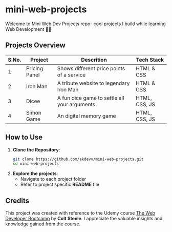 # mini-web-projects
Welcome to Mini Web Dev Projects repo- cool projects I build while learning Web Development 🚀✨

## Projects Overview

| S.No. | Project       | Descrition                                   | Tech Stack    |
| ----- | ------------- | -------------------------------------------- | ------------- |
| 1     | Pricing Panel | Shows different price points of a service    | HTML & CSS    |
| 2     | Iron Man      | A tribute website to legendary Iron Man      | HTML & CSS    |
| 3     | Dicee         | A fun dice game to settle all your arguments | HTML, CSS, JS |
| 4     | Simon Game    | An digital memory game                       | HTML, CSS, JS |

## How to Use
1. **Clone the Repository**:
    ```bash
    git clone https://github.com/akdevv/mini-web-projects.git
    cd mini-web-projects
    ```
2. **Explore the projects**:
    - Navigate to each project folder
    - Refer to project specific **README** file

## Credits
This project was created with reference to the Udemy course [The Web Developer Bootcamp](https://www.udemy.com/course/the-web-developer-bootcamp/) by **Colt Steele**. I appreciate the valuable insights and knowledge gained from the course.
